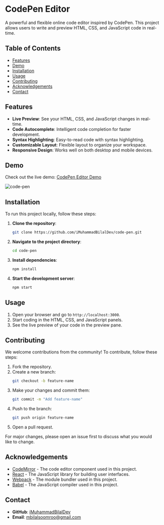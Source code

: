 # CodePen Editor
A powerful and flexible online code editor inspired by CodePen. This project allows users to write and preview HTML, CSS, and JavaScript code in real-time.

## Table of Contents

- [Features](#features)
- [Demo](#demo)
- [Installation](#installation)
- [Usage](#usage)
- [Contributing](#contributing)
- [Acknowledgements](#acknowledgements)
- [Contact](#contact)

## Features

- **Live Preview**: See your HTML, CSS, and JavaScript changes in real-time.
- **Code Autocomplete**: Intelligent code completion for faster development.
- **Syntax Highlighting**: Easy-to-read code with syntax highlighting.
- **Customizable Layout**: Flexible layout to organize your workspace.
- **Responsive Design**: Works well on both desktop and mobile devices.

## Demo

Check out the live demo: [CodePen Editor Demo](http://localhost:5173/)

![code-pen](https://github.com/user-attachments/assets/feb343dd-4eb0-44f4-9cf2-8ccb1c993e4f)

## Installation

To run this project locally, follow these steps:

1. **Clone the repository**:
    ```bash
    git clone https://github.com/iMuhammadBilalDev/code-pen.git
    ```
2. **Navigate to the project directory**:
    ```bash
    cd code-pen
    ```
3. **Install dependencies**:
    ```bash
    npm install
    ```
4. **Start the development server**:
    ```bash
    npm start
    ```

## Usage

1. Open your browser and go to `http://localhost:3000`.
2. Start coding in the HTML, CSS, and JavaScript panels.
3. See the live preview of your code in the preview pane.

## Contributing

We welcome contributions from the community! To contribute, follow these steps:

1. Fork the repository.
2. Create a new branch:
    ```bash
    git checkout -b feature-name
    ```
3. Make your changes and commit them:
    ```bash
    git commit -m "Add feature-name"
    ```
4. Push to the branch:
    ```bash
    git push origin feature-name
    ```
5. Open a pull request.

For major changes, please open an issue first to discuss what you would like to change.

## Acknowledgements

- [CodeMirror](https://codemirror.net/) - The code editor component used in this project.
- [React](https://reactjs.org/) - The JavaScript library for building user interfaces.
- [Webpack](https://webpack.js.org/) - The module bundler used in this project.
- [Babel](https://babeljs.io/) - The JavaScript compiler used in this project.

## Contact

- **GitHub**: [iMuhammadBilalDev](https://github.com/iMuhammadBilalDev)
- **Email**: [mbilalsoomroo@gmail.com](mailto:your-email@example.com)



